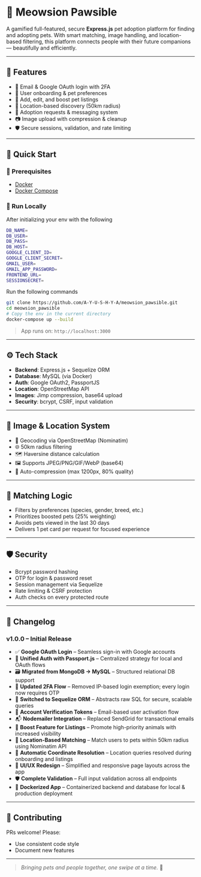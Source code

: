 # 🐾 Meowsion Pawsible
A gamified full-featured, secure **Express.js** pet adoption platform for finding and adopting pets. With smart matching, image handling, and location-based filtering, this platform connects people with their future companions — beautifully and efficiently.

---

## 🌟 Features

- 🔐 Email & Google OAuth login with 2FA
- 📝 User onboarding & pet preferences
- 🐶 Add, edit, and boost pet listings
- 📍 Location-based discovery (50km radius)
- 💬 Adoption requests & messaging system
- 📷 Image upload with compression & cleanup
- 🛡️ Secure sessions, validation, and rate limiting

---

## 🚀 Quick Start

### 🧰 Prerequisites

- [Docker](https://www.docker.com/)
- [Docker Compose](https://docs.docker.com/compose/)

### 🏁 Run Locally

After initializing your env with the following
```bash
DB_NAME=
DB_USER=
DB_PASS=
DB_HOST=
GOOGLE_CLIENT_ID=
GOOGLE_CLIENT_SECRET=
GMAIL_USER=
GMAIL_APP_PASSWORD=
FRONTEND_URL=
SESSIONSECRET=
````

Run the following commands
```bash
git clone https://github.com/A-Y-U-S-H-Y-A/meowsion_pawsible.git
cd meowsion_pawsible
# Copy the env in the current directory
docker-compose up --build
````

> App runs on: `http://localhost:3000`

---

## ⚙️ Tech Stack

* **Backend**: Express.js + Sequelize ORM
* **Database**: MySQL (via Docker)
* **Auth**: Google OAuth2, PassportJS
* **Location**: OpenStreetMap API
* **Images**: Jimp compression, base64 upload
* **Security**: bcrypt, CSRF, input validation

---

## 📸 Image & Location System

* 📍 Geocoding via OpenStreetMap (Nominatim)
* 🌐 50km radius filtering
* 🗺️ Haversine distance calculation
* 🖼️ Supports JPEG/PNG/GIF/WebP (base64)
* 🔧 Auto-compression (max 1200px, 80% quality)

---

## 🧠 Matching Logic

* Filters by preferences (species, gender, breed, etc.)
* Prioritizes boosted pets (25% weighting)
* Avoids pets viewed in the last 30 days
* Delivers 1 pet card per request for focused experience

---

## 🛡️ Security

* Bcrypt password hashing
* OTP for login & password reset
* Session management via Sequelize
* Rate limiting & CSRF protection
* Auth checks on every protected route

---

## 📝 Changelog

### v1.0.0 – Initial Release

- ✅ **Google OAuth Login** – Seamless sign-in with Google accounts
- 🔐 **Unified Auth with Passport.js** – Centralized strategy for local and OAuth flows
- 🗃️ **Migrated from MongoDB → MySQL** – Structured relational DB support
- 📲 **Updated 2FA Flow** – Removed IP-based login exemption; every login now requires OTP
- 🧩 **Switched to Sequelize ORM** – Abstracts raw SQL for secure, scalable queries
- 📧 **Account Verification Tokens** – Email-based user activation flow
- 📬 **Nodemailer Integration** – Replaced SendGrid for transactional emails
- 🚀 **Boost Feature for Listings** – Promote high-priority animals with increased visibility
- 📍 **Location-Based Matching** – Match users to pets within 50km radius using Nominatim API
- 🧭 **Automatic Coordinate Resolution** – Location queries resolved during onboarding and listings
- 🎨 **UI/UX Redesign** – Simplified and responsive page layouts across the app
- 🛡️ **Complete Validation** – Full input validation across all endpoints
- 🐳 **Dockerized App** – Containerized backend and database for local & production deployment

---

## 🙌 Contributing

PRs welcome! Please:

* Use consistent code style
* Document new features


---

> *Bringing pets and people together, one swipe at a time.* 🐾
